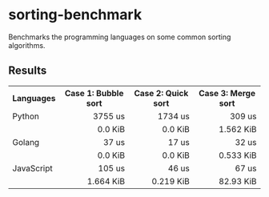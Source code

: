 # sorting-benchmark

Benchmarks the programming languages on some common sorting algorithms.

## Results

<table>
    <tr>
        <th>Languages</th>
        <th>Case 1: Bubble sort</th>
        <th>Case 2: Quick sort</th>
        <th>Case 3: Merge sort</th>
    </tr>
    <tr>
        <td>Python</td>
        <td style="text-align: right;">3755 us</td>
        <td style="text-align: right;">1734 us</td>
        <td style="text-align: right;">309 us</td>
    </tr>
    <tr>
        <td></td>
        <td style="text-align: right;">0.0 KiB</td>
        <td style="text-align: right;">0.0 KiB</td>
        <td style="text-align: right;">1.562 KiB</td>
    </tr>
    <tr>
        <td>Golang</td>
        <td style="text-align: right;">37 us</td>
        <td style="text-align: right;">17 us</td>
        <td style="text-align: right;">32 us</td>
    </tr>
    <tr>
        <td></td>
        <td style="text-align: right;">0.0 KiB</td>
        <td style="text-align: right;">0.0 KiB</td>
        <td style="text-align: right;">0.533 KiB</td>
    </tr>
    <tr>
        <td>JavaScript</td>
        <td style="text-align: right;">105 us</td>
        <td style="text-align: right;">46 us</td>
        <td style="text-align: right;">67 us</td>
    </tr>
    <tr>
        <td></td>
        <td style="text-align: right;">1.664 KiB</td>
        <td style="text-align: right;">0.219 KiB</td>
        <td style="text-align: right;">82.93 KiB</td>
    </tr>
</table>

